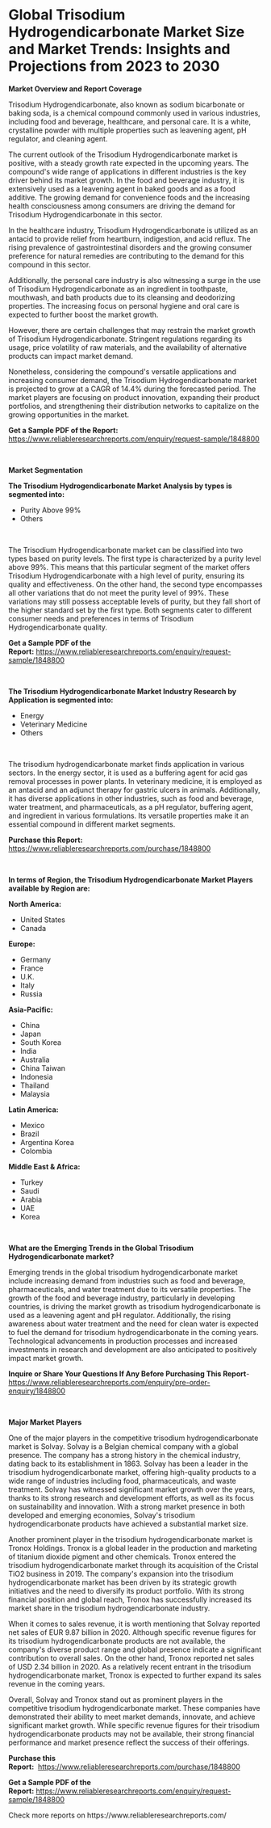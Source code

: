 <p><h1>Global Trisodium Hydrogendicarbonate Market Size and Market Trends: Insights and Projections from 2023 to 2030</h1></p><p><strong>Market Overview and Report Coverage</strong></p>
<p><p>Trisodium Hydrogendicarbonate, also known as sodium bicarbonate or baking soda, is a chemical compound commonly used in various industries, including food and beverage, healthcare, and personal care. It is a white, crystalline powder with multiple properties such as leavening agent, pH regulator, and cleaning agent.</p><p>The current outlook of the Trisodium Hydrogendicarbonate market is positive, with a steady growth rate expected in the upcoming years. The compound's wide range of applications in different industries is the key driver behind its market growth. In the food and beverage industry, it is extensively used as a leavening agent in baked goods and as a food additive. The growing demand for convenience foods and the increasing health consciousness among consumers are driving the demand for Trisodium Hydrogendicarbonate in this sector.</p><p>In the healthcare industry, Trisodium Hydrogendicarbonate is utilized as an antacid to provide relief from heartburn, indigestion, and acid reflux. The rising prevalence of gastrointestinal disorders and the growing consumer preference for natural remedies are contributing to the demand for this compound in this sector.</p><p>Additionally, the personal care industry is also witnessing a surge in the use of Trisodium Hydrogendicarbonate as an ingredient in toothpaste, mouthwash, and bath products due to its cleansing and deodorizing properties. The increasing focus on personal hygiene and oral care is expected to further boost the market growth.</p><p>However, there are certain challenges that may restrain the market growth of Trisodium Hydrogendicarbonate. Stringent regulations regarding its usage, price volatility of raw materials, and the availability of alternative products can impact market demand.</p><p>Nonetheless, considering the compound's versatile applications and increasing consumer demand, the Trisodium Hydrogendicarbonate market is projected to grow at a CAGR of 14.4% during the forecasted period. The market players are focusing on product innovation, expanding their product portfolios, and strengthening their distribution networks to capitalize on the growing opportunities in the market.</p></p>
<p><strong>Get a Sample PDF of the Report:</strong> <a href="https://www.reliableresearchreports.com/enquiry/request-sample/1848800">https://www.reliableresearchreports.com/enquiry/request-sample/1848800</a></p>
<p>&nbsp;</p>
<p><strong>Market Segmentation</strong></p>
<p><strong>The Trisodium Hydrogendicarbonate Market Analysis by types is segmented into:</strong></p>
<p><ul><li>Purity Above 99%</li><li>Others</li></ul></p>
<p>&nbsp;</p>
<p><p>The Trisodium Hydrogendicarbonate market can be classified into two types based on purity levels. The first type is characterized by a purity level above 99%. This means that this particular segment of the market offers Trisodium Hydrogendicarbonate with a high level of purity, ensuring its quality and effectiveness. On the other hand, the second type encompasses all other variations that do not meet the purity level of 99%. These variations may still possess acceptable levels of purity, but they fall short of the higher standard set by the first type. Both segments cater to different consumer needs and preferences in terms of Trisodium Hydrogendicarbonate quality.</p></p>
<p><strong>Get a Sample PDF of the Report:</strong>&nbsp;<a href="https://www.reliableresearchreports.com/enquiry/request-sample/1848800">https://www.reliableresearchreports.com/enquiry/request-sample/1848800</a></p>
<p>&nbsp;</p>
<p><strong>The Trisodium Hydrogendicarbonate Market Industry Research by Application is segmented into:</strong></p>
<p><ul><li>Energy</li><li>Veterinary Medicine</li><li>Others</li></ul></p>
<p>&nbsp;</p>
<p><p>The trisodium hydrogendicarbonate market finds application in various sectors. In the energy sector, it is used as a buffering agent for acid gas removal processes in power plants. In veterinary medicine, it is employed as an antacid and an adjunct therapy for gastric ulcers in animals. Additionally, it has diverse applications in other industries, such as food and beverage, water treatment, and pharmaceuticals, as a pH regulator, buffering agent, and ingredient in various formulations. Its versatile properties make it an essential compound in different market segments.</p></p>
<p><strong>Purchase this Report:</strong>&nbsp; <a href="https://www.reliableresearchreports.com/purchase/1848800">https://www.reliableresearchreports.com/purchase/1848800</a></p>
<p>&nbsp;</p>
<p><strong>In terms of Region, the Trisodium Hydrogendicarbonate Market Players available by Region are:</strong></p>
<p>
    <p> <strong> North America: </strong>
        <ul>
            <li>United States</li>
            <li>Canada</li>
        </ul>
        </p> 
    <p> <strong> Europe: </strong>
        <ul>
            <li>Germany</li>
            <li>France</li>
            <li>U.K.</li>
            <li>Italy</li>
            <li>Russia</li>
        </ul>
        </p> 
    <p> <strong> Asia-Pacific: </strong>
        <ul>
            <li>China</li>
            <li>Japan</li>
            <li>South Korea</li>
            <li>India</li>
            <li>Australia</li>
            <li>China Taiwan</li>
            <li>Indonesia</li>
            <li>Thailand</li>
            <li>Malaysia</li>
        </ul>
        </p> 
    <p> <strong> Latin America: </strong>
        <ul>
            <li>Mexico</li>
            <li>Brazil</li>
            <li>Argentina Korea</li>
            <li>Colombia</li>
        </ul>
        </p> 
    <p> <strong> Middle East & Africa: </strong>
        <ul>
            <li>Turkey</li>
            <li>Saudi</li>
            <li>Arabia</li>
            <li>UAE</li>
            <li>Korea</li>
        </ul>
    </p>
    </p>
<p>&nbsp;</p>
<p><strong>What are the Emerging Trends in the Global Trisodium Hydrogendicarbonate market?</strong></p>
<p><p>Emerging trends in the global trisodium hydrogendicarbonate market include increasing demand from industries such as food and beverage, pharmaceuticals, and water treatment due to its versatile properties. The growth of the food and beverage industry, particularly in developing countries, is driving the market growth as trisodium hydrogendicarbonate is used as a leavening agent and pH regulator. Additionally, the rising awareness about water treatment and the need for clean water is expected to fuel the demand for trisodium hydrogendicarbonate in the coming years. Technological advancements in production processes and increased investments in research and development are also anticipated to positively impact market growth.</p></p>
<p><strong>Inquire or Share Your Questions If Any Before Purchasing This Report</strong>- <a href="https://www.reliableresearchreports.com/enquiry/pre-order-enquiry/1848800">https://www.reliableresearchreports.com/enquiry/pre-order-enquiry/1848800</a></p>
<p>&nbsp;</p>
<p><strong>Major Market Players</strong></p>
<p><p>One of the major players in the competitive trisodium hydrogendicarbonate market is Solvay. Solvay is a Belgian chemical company with a global presence. The company has a strong history in the chemical industry, dating back to its establishment in 1863. Solvay has been a leader in the trisodium hydrogendicarbonate market, offering high-quality products to a wide range of industries including food, pharmaceuticals, and waste treatment. Solvay has witnessed significant market growth over the years, thanks to its strong research and development efforts, as well as its focus on sustainability and innovation. With a strong market presence in both developed and emerging economies, Solvay's trisodium hydrogendicarbonate products have achieved a substantial market size.</p><p>Another prominent player in the trisodium hydrogendicarbonate market is Tronox Holdings. Tronox is a global leader in the production and marketing of titanium dioxide pigment and other chemicals. Tronox entered the trisodium hydrogendicarbonate market through its acquisition of the Cristal TiO2 business in 2019. The company's expansion into the trisodium hydrogendicarbonate market has been driven by its strategic growth initiatives and the need to diversify its product portfolio. With its strong financial position and global reach, Tronox has successfully increased its market share in the trisodium hydrogendicarbonate industry.</p><p>When it comes to sales revenue, it is worth mentioning that Solvay reported net sales of EUR 9.87 billion in 2020. Although specific revenue figures for its trisodium hydrogendicarbonate products are not available, the company's diverse product range and global presence indicate a significant contribution to overall sales. On the other hand, Tronox reported net sales of USD 2.34 billion in 2020. As a relatively recent entrant in the trisodium hydrogendicarbonate market, Tronox is expected to further expand its sales revenue in the coming years.</p><p>Overall, Solvay and Tronox stand out as prominent players in the competitive trisodium hydrogendicarbonate market. These companies have demonstrated their ability to meet market demands, innovate, and achieve significant market growth. While specific revenue figures for their trisodium hydrogendicarbonate products may not be available, their strong financial performance and market presence reflect the success of their offerings.</p></p>
<p><strong>Purchase this Report:</strong>&nbsp;&nbsp;<a href="https://www.reliableresearchreports.com/purchase/1848800">https://www.reliableresearchreports.com/purchase/1848800</a></p>
<p></p>
<p><strong>Get a Sample PDF of the Report:</strong>&nbsp;<a href="https://www.reliableresearchreports.com/enquiry/request-sample/1848800">https://www.reliableresearchreports.com/enquiry/request-sample/1848800</a></p>
<p>Check more reports on https://www.reliableresearchreports.com/</p>